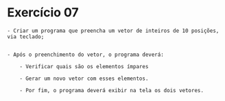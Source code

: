 # Exercício 07

    - Criar um programa que preencha um vetor de inteiros de 10 posições, via teclado;
    
 
    - Após o preenchimento do vetor, o programa deverá:
    
        - Verificar quais são os elementos ímpares
        
        - Gerar um novo vetor com esses elementos. 
        
        - Por fim, o programa deverá exibir na tela os dois vetores.